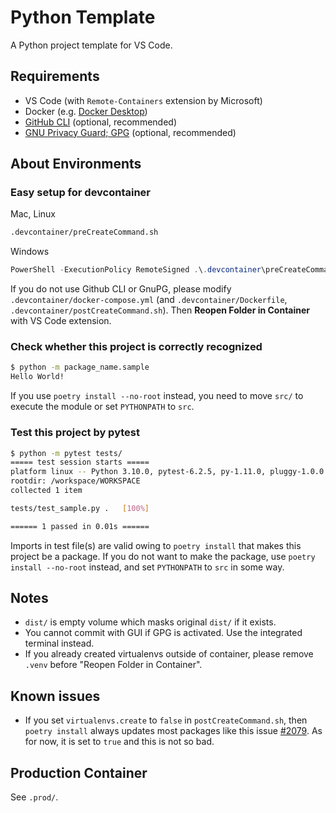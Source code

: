 # Python Template

A Python project template for VS Code.

## Requirements

- VS Code (with `Remote-Containers` extension by Microsoft)
- Docker (e.g. [Docker Desktop](https://www.docker.com/products/docker-desktop/))
- [GitHub CLI](https://cli.github.com/) (optional, recommended)
- [GNU Privacy Guard; GPG](https://gnupg.org/) (optional, recommended)

## About Environments

### Easy setup for devcontainer

Mac, Linux

```sh
.devcontainer/preCreateCommand.sh
```

Windows

```ps1
PowerShell -ExecutionPolicy RemoteSigned .\.devcontainer\preCreateCommand.ps1
```

If you do not use Github CLI or GnuPG, please modify `.devcontainer/docker-compose.yml` (and `.devcontainer/Dockerfile`, `.devcontainer/postCreateCommand.sh`).
Then **Reopen Folder in Container** with VS Code extension.

### Check whether this project is correctly recognized

```sh
$ python -m package_name.sample
Hello World!
```

If you use `poetry install --no-root` instead, you need to move `src/` to execute the module or set `PYTHONPATH` to `src`.

### Test this project by pytest

```sh
$ python -m pytest tests/
===== test session starts =====
platform linux -- Python 3.10.0, pytest-6.2.5, py-1.11.0, pluggy-1.0.0
rootdir: /workspace/WORKSPACE
collected 1 item

tests/test_sample.py .   [100%]

====== 1 passed in 0.01s ======
```

Imports in test file(s) are valid owing to `poetry install` that makes this project be a package. If you do not want to make the package, use `poetry install --no-root` instead, and set `PYTHONPATH` to `src` in some way.

## Notes

- `dist/` is empty volume which masks original `dist/` if it exists.
- You cannot commit with GUI if GPG is activated. Use the integrated terminal instead.
- If you already created virtualenvs outside of container, please remove `.venv` before "Reopen Folder in Container".

## Known issues

- If you set `virtualenvs.create` to `false` in `postCreateCommand.sh`, then `poetry install` always updates most packages like this issue [#2079](https://github.com/python-poetry/poetry/issues/2079). As for now, it is set to `true` and this is not so bad.

## Production Container

See `.prod/`.
